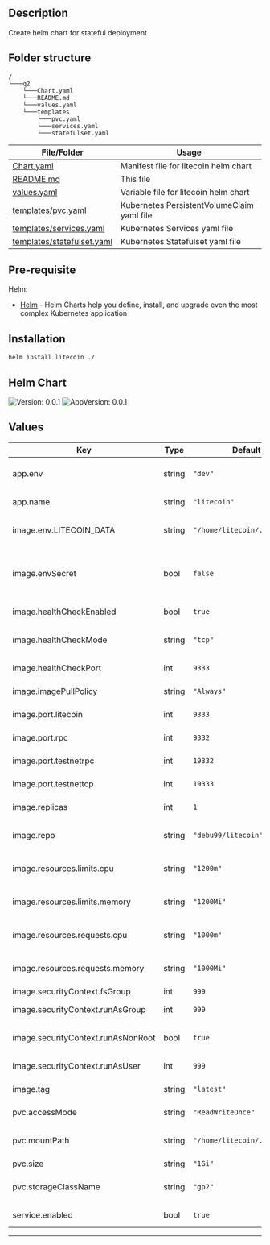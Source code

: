 ## Description
Create helm chart for stateful deployment

## Folder structure
```
/
└───q2
    └───Chart.yaml
    └───README.md
    └───values.yaml
    └───templates
        └───pvc.yaml
        └───services.yaml
        └───statefulset.yaml
```

| File/Folder | Usage |
| ------ | ------ |
| [Chart.yaml](./Chart.yaml) | Manifest file for litecoin helm chart|
| [README.md](./README.md) | This file |
| [values.yaml](./values.yaml) | Variable file for litecoin helm chart |
| [templates/pvc.yaml](./templates/pvc.yaml) | Kubernetes PersistentVolumeClaim yaml file |
| [templates/services.yaml](./templates/services.yaml) | Kubernetes Services yaml file |
| [templates/statefulset.yaml](./templates/statefulset.yaml) | Kubernetes Statefulset yaml file |

## Pre-requisite
Helm:
- [Helm](https://helm.sh/) - Helm Charts help you define, install, and upgrade even the most complex Kubernetes application

## Installation
```sh
helm install litecoin ./
```

## Helm Chart

![Version: 0.0.1](https://img.shields.io/badge/Version-0.0.1-informational?style=flat-square) ![AppVersion: 0.0.1](https://img.shields.io/badge/AppVersion-0.0.1-informational?style=flat-square)

## Values

| Key | Type | Default | Description |
|-----|------|---------|-------------|
| app.env | string | `"dev"` | Environment variable for application |
| app.name | string | `"litecoin"` | Application name |
| image.env.LITECOIN_DATA | string | `"/home/litecoin/.litecoin"` | Default path for litecoin running files |
| image.envSecret | bool | `false` | Use Kubernetes secrets as environment variable |
| image.healthCheckEnabled | bool | `true` | Enable pod healthcheck |
| image.healthCheckMode | string | `"tcp"` | Healtcheck mode: tcp/grpc |
| image.healthCheckPort | int | `9333` | Healthcheck port  |
| image.imagePullPolicy | string | `"Always"` | Image pull policy |
| image.port.litecoin | int | `9333` | Litecoin tcp port |
| image.port.rpc | int | `9332` | Litecoin RPC port |
| image.port.testnetrpc | int | `19332` | Testnet RPC port |
| image.port.testnettcp | int | `19333` | Testnet TCP port |
| image.replicas | int | `1` | Replica numbers |
| image.repo | string | `"debu99/litecoin"` | Image repository name |
| image.resources.limits.cpu | string | `"1200m"` | CPU resource limitation |
| image.resources.limits.memory | string | `"1200Mi"` | Memory resource limitation  |
| image.resources.requests.cpu | string | `"1000m"` | Requested CPU resource |
| image.resources.requests.memory | string | `"1000Mi"` | Requested Memory resource |
| image.securityContext.fsGroup | int | `999` | fsGroup id |
| image.securityContext.runAsGroup | int | `999` | Pod run as group id |
| image.securityContext.runAsNonRoot | bool | `true` | Pod run as non root user |
| image.securityContext.runAsUser | int | `999` | Pod run as user id |
| image.tag | string | `"latest"` | Image tag name |
| pvc.accessMode | string | `"ReadWriteOnce"` | PVC access mode |
| pvc.mountPath | string | `"/home/litecoin/.litecoin"` | PVC mount path in the pod |
| pvc.size | string | `"1Gi"` | PVC size |
| pvc.storageClassName | string | `"gp2"` | Storage class name for PVC |
| service.enabled | bool | `true` | Enable service |

----------------------------------------------



